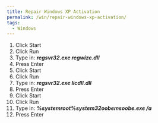 ```yaml
---
title: Repair Windows XP Activation
permalink: /win/repair-windows-xp-activation/
tags:
  - Windows
---
```

  1. Click Start
  2. Click Run
  3. Type in: **_regsvr32.exe regwizc.dll_**
  4. Press Enter
  5. Click Start
  6. Click Run
  7. Type in: **_regsvr32.exe licdll.dll_**
  8. Press Enter
  9. Click Start
 10. Click Run
 11. Type in: **_%systemroot%system32oobemsoobe.exe /a_**
 12. Press Enter
